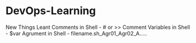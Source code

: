 # DevOps-Learning

New Things Leant 
Comments in Shell - # or >> Comment
Variables in Shell - $var
Agrument in Shell - filename.sh_Agr01_Agr02_A.....

